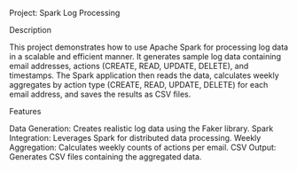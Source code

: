 Project: Spark Log Processing

Description

This project demonstrates how to use Apache Spark for processing log data in a scalable and efficient manner. It generates sample log data containing email addresses, actions (CREATE, READ, UPDATE, DELETE), and timestamps. The Spark application then reads the data, calculates weekly aggregates by action type (CREATE, READ, UPDATE, DELETE) for each email address, and saves the results as CSV files.

Features

Data Generation: Creates realistic log data using the Faker library.
Spark Integration: Leverages Spark for distributed data processing.
Weekly Aggregation: Calculates weekly counts of actions per email.
CSV Output: Generates CSV files containing the aggregated data.
